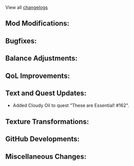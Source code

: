 
View all [changelogs](https://github.com/Divine-Journey-2/Divine-Journey-2/tree/main/changelog)

## Mod Modifications:



## Bugfixes:



## Balance Adjustments:



## QoL Improvements:



## Text and Quest Updates:

- Added Cloudy Oil to quest "These are Essential! #162".

## Texture Transformations:



## GitHub Developments:



## Miscellaneous Changes:
